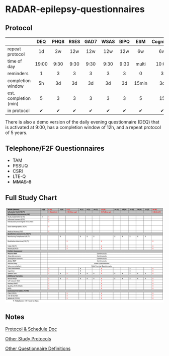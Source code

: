 # RADAR-epilepsy-questionnaires

## Protocol

|                       | DEQ | PHQ8 | RSES | GAD7 | WSAS | BIPQ | ESM | Cognition | Speech |
|-----------------------|:---:|:----:|:----:|:----:|:----:|:----:|:---:|:---------:|:------:|
| repeat protocol       | 1d | 2w | 12w | 12w | 12w | 12w | 6w | 6w | 2w |
| time of day           | 19:00 | 9:30 | 9:30 | 9:30 | 9:30 | 9:30 | multi | 10:00 | 10:30 |
| reminders             | 1 | 3 | 3 | 3 | 3 | 3 | 0 | 3 | 3 |
| completion window     | 5h | 3d | 3d | 3d | 3d | 3d | 15min | 3d | 3d |
| est. completion (min) | 5 | 3 | 3 | 3 | 3 | 3 | 5 | 15 | 3 |
| in protocol           | ✔ | ✔ | ✔ | ✔ | ✔ | ✔ | ✔ | ✔ | ✔ |

There is also a demo version of the daily evening questionnaire (DEQ) that is activated at 9:00, has a completion window of 12h, and a repeat protocol of 5 years.

## Telephone/F2F Questionnaires
- TAM
- PSSUQ
- CSRI
- LTE-Q
- ~~MMAS-8~~

## Full Study Chart
![Full Study Chart](doc/study2-chart.png "Full Study Chart")

## Notes
[Protocol & Schedule Doc](https://radar-base.atlassian.net/wiki/spaces/RAD/pages/463241217/Protocol+Schedule)

[Other Study Protocols](https://github.com/RADAR-base/RADAR-aRMT-protocols)

[Other Questionnaire Definitions](https://github.com/RADAR-base/RADAR-REDCap-aRMT-Definitions/tree/master/questionnaires)
